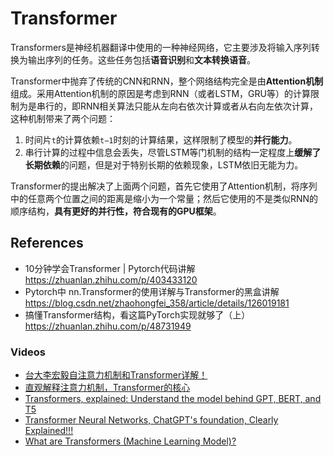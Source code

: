 # Transformer

Transformers是神经机器翻译中使用的一种神经网络，它主要涉及将输入序列转换为输出序列的任务。这些任务包括**语音识别**和**文本转换语音**。

Transformer中抛弃了传统的CNN和RNN，整个网络结构完全是由**Attention机制**组成。采用Attention机制的原因是考虑到RNN（或者LSTM，GRU等）的计算限制为是串行的，即RNN相关算法只能从左向右依次计算或者从右向左依次计算，这种机制带来了两个问题：

1. 时间片`t`的计算依赖`t−1`时刻的计算结果，这样限制了模型的**并行能力**。
2. 串行计算的过程中信息会丢失，尽管LSTM等门机制的结构一定程度上**缓解了长期依赖**的问题，但是对于特别长期的依赖现象，LSTM依旧无能为力。

Transformer的提出解决了上面两个问题，首先它使用了Attention机制，将序列中的任意两个位置之间的距离是缩小为一个常量；然后它使用的不是类似RNN的顺序结构，**具有更好的并行性，符合现有的GPU框架**。



## References

* 10分钟学会Transformer | Pytorch代码讲解  https://zhuanlan.zhihu.com/p/403433120
* Pytorch中 nn.Transformer的使用详解与Transformer的黑盒讲解 https://blog.csdn.net/zhaohongfei_358/article/details/126019181
* 搞懂Transformer结构，看这篇PyTorch实现就够了（上）https://zhuanlan.zhihu.com/p/48731949


### Videos
* [台大李宏毅自注意力机制和Transformer详解！](https://www.bilibili.com/video/BV1v3411r78R)
* [直观解释注意力机制，Transformer的核心](https://www.bilibili.com/video/BV1TZ421j7Ke)
* [Transformers, explained: Understand the model behind GPT, BERT, and T5](https://www.youtube.com/watch?v=SZorAJ4I-sA)
* [Transformer Neural Networks, ChatGPT's foundation, Clearly Explained!!!](https://www.youtube.com/watch?v=zxQyTK8quyY)
* [What are Transformers (Machine Learning Model)?](https://www.youtube.com/watch?v=ZXiruGOCn9s)
